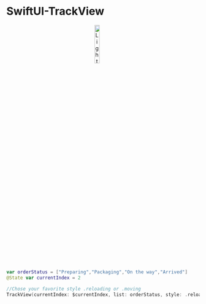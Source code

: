 # SwiftUI-TrackView

<p align="center">
  <img alt="Light" src="https://github.com/akardas16/SwiftUI-TrackView/assets/28716129/cfb84204-f496-4eca-94ef-ee6048ff6f6c" width="16%">
&nbsp; &nbsp; &nbsp; &nbsp;


    
 ```Swift
var orderStatus = ["Preparing","Packaging","On the way","Arrived"]
@State var currentIndex = 2
```
  ```Swift
//Chose your favorite style .reloading or .moving
TrackView(currentIndex: $currentIndex, list: orderStatus, style: .reloading, showLabels: true,selectedColor: .green)
```
